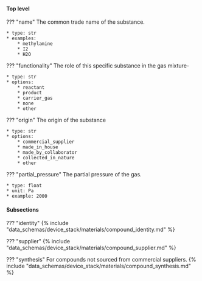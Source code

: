 #### Top level
??? "name"
    The common trade name of the substance.

    * type: str
    * examples: 
        * methylamine 
        * I2 
        * H2O 

??? "functionality"
    The role of this specific substance in the gas mixture-

    * type: str
    * options: 
        * reactant 
        * product 
        * carrier_gas
        * none
        * other 

??? "origin"
    The origin of the substance

    * type: str
    * options: 
        * commercial_supplier 
        * made_in_house 
        * made_by_collaborator
        * collected_in_nature
        * other        

??? "partial_pressure"
    The partial pressure of the gas.

    * type: float
    * unit: Pa
    * example: 2000         

#### Subsections
??? "identity"
    {% include "data_schemas/device_stack/materials/compound_identity.md" %}

??? "supplier"
    {% include "data_schemas/device_stack/materials/compound_supplier.md" %}

??? "synthesis"
    For compounds not sourced from commercial suppliers.
    {% include "data_schemas/device_stack/materials/compound_synthesis.md" %} 
